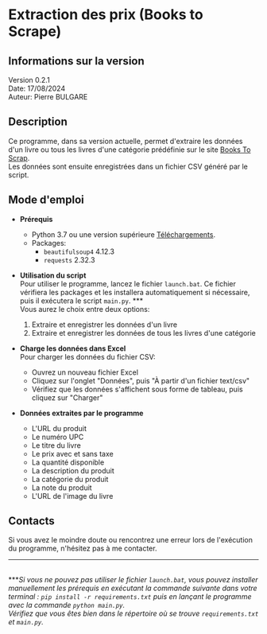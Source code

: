 # Extraction des prix (Books to Scrape)

## Informations sur la version
Version 0.2.1\
Date: 17/08/2024\
Auteur: Pierre BULGARE

## Description
Ce programme, dans sa version actuelle, permet d'extraire les données d'un livre ou tous les livres d'une catégorie prédéfinie sur le site [Books To Scrap](https://books.toscrape.com).\
Les données sont ensuite enregistrées dans un fichier CSV généré par le script.

## Mode d'emploi
* **Prérequis**
    - Python 3.7 ou une version supérieure [Téléchargements](https://www.python.org/downloads/).
    - Packages:
        * `beautifulsoup4` 4.12.3
        * `requests` 2.32.3
    
* **Utilisation du script**\
Pour utiliser le programme, lancez le fichier `launch.bat`. Ce fichier vérifiera les packages et les installera automatiquement si nécessaire, puis il exécutera le script `main.py`. ***\
Vous aurez le choix entre deux options:
    1. Extraire et enregistrer les données d'un livre
    2. Extraire et enregistrer les données de tous les livres d'une catégorie

* **Charge les données dans Excel**\
Pour charger les données du fichier CSV:
    * Ouvrez un nouveau fichier Excel
    * Cliquez sur l'onglet "Données", puis "À partir d'un fichier text/csv"
    * Vérifiez que les données s'affichent sous forme de tableau, puis cliquez sur "Charger"

* **Données extraites par le programme**
    * L'URL du produit
    * Le numéro UPC
    * Le titre du livre
    * Le prix avec et sans taxe
    * La quantité disponible
    * La description du produit
    * La catégorie du produit
    * La note du produit
    * L'URL de l'image du livre

## Contacts
Si vous avez le moindre doute ou rencontrez une erreur lors de l'exécution du programme, n'hésitez pas à me contacter.


---
\
\***_Si vous ne pouvez pas utiliser le fichier `launch.bat`, vous pouvez installer manuellement les prérequis en exécutant la commande suivante dans votre terminal : `pip install -r requirements.txt` puis en lançant le programme avec la commande `python main.py`.\
Vérifiez que vous êtes bien dans le répertoire où se trouve `requirements.txt` et `main.py`._
